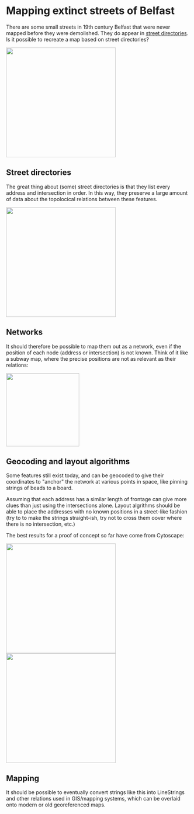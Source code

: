 # Mapping extinct streets of Belfast
There are some small streets in 19th century Belfast that were never mapped before they were demolished. They do appear in [street directories](https://www.lennonwylie.co.uk/). Is it possible to recreate a map based on street directories?

<img src="https://upload.wikimedia.org/wikipedia/commons/thumb/b/b3/391_of_%27%28The_Imperial_Gazetteer%3B_a_general_dictionary_of_geography%2C_physical%2C_political%2C_statistical_and_descriptive_..._Edited_by_W._G._Blackie_..._With_..._illustrations%2C_etc.%29%27_%2811252279605%29.jpg/430px-thumbnail.jpg" height=300>

## Street directories
The great thing about (some) street directories is that they list every address and intersection in order. In this way, they preserve a large amount of data about the topolocical relations between these features. 

<img src="https://github.com/user-attachments/assets/9cad2030-ed8d-448f-934e-947b5a1f527b" height=300>

## Networks
It should therefore be possible to map them out as a network, even if the position of each node (address or intersection) is not known. Think of it like a subway map, where the precise positions are not as relevant as their relations:

<img src="https://github.com/user-attachments/assets/0b481e25-364f-4349-b0f8-3ff1a833d77e" height=200>

## Geocoding and layout algorithms
Some features still exist today, and can be geocoded to give their coordinates to "anchor" the network at various points in space, like pinning strings of beads to a board.

Assuming that each address has a similar length of frontage can give more clues than just using the intersections alone. Layout algrithms should be able to place the addresses with no known positions in a street-like fashion (try to to make the strings straight-ish, try not to cross them oover where there is no intersection, etc.) 

The best results for a proof of concept so far have come from Cytoscape:

<img src="https://github.com/user-attachments/assets/168825e7-af95-4aae-bade-1f4ef56504d4" height=300> <img src="https://github.com/user-attachments/assets/e1927e12-dd06-4f24-9dc3-978bfde765ad" height=300>



## Mapping
It should be possible to eventually convert strings like this into LineStrings and other relations used in GIS/mapping systems, which can be overlaid onto modern or old georeferenced maps.
